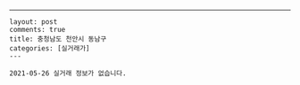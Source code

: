 ---
    layout: post
    comments: true
    title: 충청남도 천안시 동남구
    categories: [실거래가]
    ---

    2021-05-26 실거래 정보가 없습니다.

    